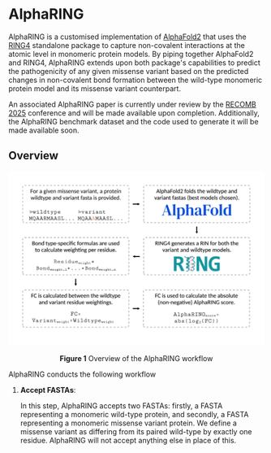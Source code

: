 # AlphaRING

AlphaRING is a customised implementation of [AlphaFold2](https://github.com/google-deepmind/alphafold) that uses the [RING4](https://ring.biocomputingup.it/) standalone package to capture non-covalent interactions at the atomic level in monomeric protein models. By piping together AlphaFold2 and RING4, AlphaRING extends upon both package's capabilities to predict the pathogenicity of any given missense variant based on the predicted changes in non-covalent bond formation between the wild-type monomeric protein model and its missense variant counterpart.

An associated AlphaRING paper is currently under review by the [RECOMB 2025](https://recomb.org/recomb2025/index.html) conference and will be made available upon completion. Additionally, the AlphaRING benchmark dataset and the code used to generate it will be made available soon. 

## Overview

<picture>
  <source media="(prefers-color-scheme: dark)" srcset="./images/fig_1.png">
  <source media="(prefers-color-scheme: light)" srcset="./images/fig_1.png">
  <img alt="Shows the AlphaRING pipeline, which is described below." src="./images/fig_1.png">
</picture>

<p align='center'> <strong>Figure 1</strong> Overview of the AlphaRING workflow </p>

AlphaRING conducts the following workflow

1. **Accept FASTAs**: 

   In this step, AlphaRING accepts two FASTAs: firstly, a FASTA representing a monomeric wild-type protein, and secondly, a FASTA representing a monomeric missense variant protein. We define a missense variant as differing from its paired wild-type by exactly one residue. AlphaRING will not accept anything else in place of this.
